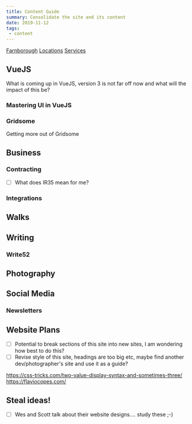 ```yaml
---
title: Content Guide
summary: Consolidate the site and its content
date: 2019-11-12
tags:
 - content 
---
```


[Farnborough](./locations/farnborough)
[Locations](./locations)
[Services](./services)


## VueJS
What is coming up in VueJS, version 3 is not far off now and what will the impact of this be?

### Mastering UI in VueJS

### Gridsome
Getting more out of Gridsome

## Business
### Contracting
- [ ] What does IR35 mean for me? 
### Integrations

## Walks

## Writing
### Write52

## Photography

## Social Media
### Newsletters



## Website Plans

- [ ] Potential to break sections of this site into new sites, I am wondering how best to do this?
- [ ] Revise style of this site, headings are too big etc, maybe find another dev/photographer's site and use it as a guide?

https://css-tricks.com/two-value-display-syntax-and-sometimes-three/
https://flaviocopes.com/

## Steal ideas!

- [ ] Wes and Scott talk about their website designs.... study these ;-)